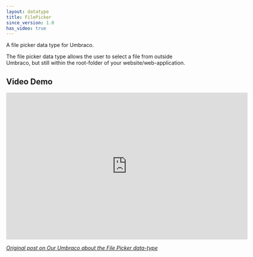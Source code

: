 ```yaml
---
layout: datatype
title: FilePicker
since_version: 1.0
has_video: true
---
```


A file picker data type for Umbraco.

The file picker data type allows the user to select a file from outside Umbraco, but still within the root-folder of your website/web-application.

## Video Demo
<iframe src="http://www.screenr.com/embed/nsn" width="650" height="396" frameborder="0"></iframe>

[_Original post on Our Umbraco about the File Picker data-type_](http://our.umbraco.org/forum/developers/extending-umbraco/9021-Does-a-File-Picker-data-type-exist)
